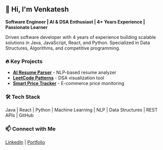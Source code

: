 ## 👋 Hi, I'm Venkatesh
**Software Engineer | AI & DSA Enthusiast | 4+ Years Experience | Passionate Learner**

Driven software developer with 4 years of experience building scalable solutions in Java, JavaScript, React, and Python. Specialized in Data Structures, Algorithms, and competitive programming.

### 🔥 Key Projects
- **[AI Resume Parser](https://github.com/venkateshgl/ai-resume-parser)** - NLP-based resume analyzer
- **[LeetCode Patterns](https://github.com/venkateshgl/leetcode-patterns)** - DSA visualization tool
- **[Smart Price Tracker](https://github.com/venkateshgl/price-tracker)** - E-commerce price monitoring

### 🛠️ Tech Stack
Java | React | Python | Machine Learning | NLP | Data Structures | REST APIs | GitHub

### 📫 Connect with Me
[LinkedIn](https://linkedin.com/in/venkateshgl) | [Portfolio](https://venkateshgl.github.io)
